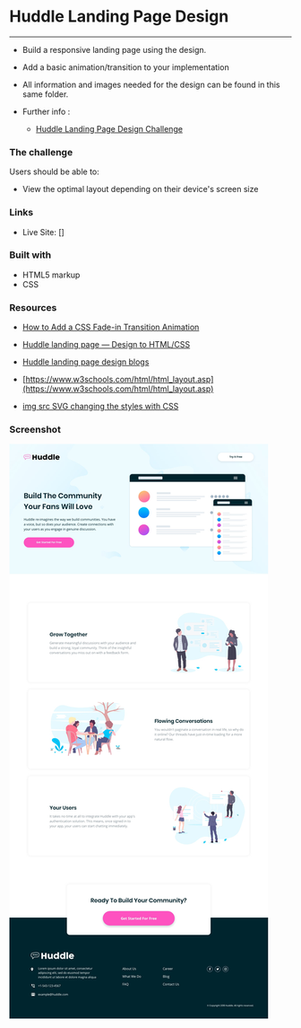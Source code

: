 # Huddle Landing Page Design
-  -  -

- Build a responsive landing page using the design. 

- Add a basic animation/transition to your implementation

- All information and images needed for the design can be found in this same folder.

- Further info :
  - [Huddle Landing Page Design Challenge](https://www.frontendmentor.io/challenges/huddle-landing-page-with-curved-sections-5ca5ecd01e82137ec91a50f2)



### The challenge

Users should be able to:

- View the optimal layout depending on their device's screen size


### Links

- Live Site: []

### Built with

- HTML5 markup
- CSS 

### Resources

- [How to Add a CSS Fade-in Transition Animation](https://blog.hubspot.com/website/css-fade-in)

- [Huddle landing page — Design to HTML/CSS](https://nabendu82.medium.com/huddle-landing-page-design-to-html-css-1b59e207f94c)

- [Huddle landing page design blogs](https://levelup.gitconnected.com/challenge-003-huddle-landing-page-with-a-single-introductory-section-6301c1bf30c3)

- [https://www.w3schools.com/html/html_layout.asp](https://www.w3schools.com/html/html_layout.asp)

- [img src SVG changing the styles with CSS](https://stackoverflow.com/questions/24933430/img-src-svg-changing-the-styles-with-css)


### Screenshot

![](./design/desktop-design.jpg)